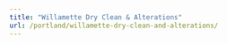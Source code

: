 ```yaml
---
title: "Willamette Dry Clean & Alterations"
url: /portland/willamette-dry-clean-and-alterations/
---
```

